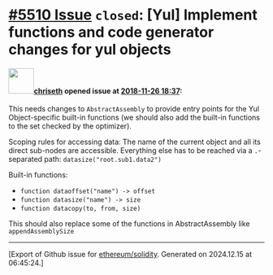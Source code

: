 # [\#5510 Issue](https://github.com/ethereum/solidity/issues/5510) `closed`: [Yul] Implement functions and code generator changes for yul objects

#### <img src="https://avatars.githubusercontent.com/u/9073706?v=4" width="50">[chriseth](https://github.com/chriseth) opened issue at [2018-11-26 18:37](https://github.com/ethereum/solidity/issues/5510):

This needs changes to `AbstractAssembly` to provide entry points for the Yul Object-specific built-in functions (we should also add the built-in functions to the set checked by the optimizer).

Scoping rules for accessing data: The name of the current object and all its direct sub-nodes are accessible. Everything else has to be reached via a `.`-separated path: `datasize("root.sub1.data2")`

Built-in functions:
 - `function dataoffset("name") -> offset`
 - `function datasize("name") -> size`
 - `function datacopy(to, from, size)`

This should also replace some of the functions in AbstractAssembly like `appendAssemblySize`




-------------------------------------------------------------------------------



[Export of Github issue for [ethereum/solidity](https://github.com/ethereum/solidity). Generated on 2024.12.15 at 06:45:24.]
